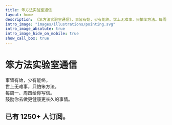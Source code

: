 ```yaml
---
title: 笨方法实验室通信
layout: home
description: 《笨方法实验室通信》，事皆有始，少有能终。世上无难事，只怕笨方法。每周一、周四给你写信，鼓励你去做成难事。
intro_image: "images/illustrations/pointing.svg"
intro_image_absolute: true
intro_image_hide_on_mobile: true
show_call_box: true
---
```


#  笨方法实验室通信

事皆有始，少有能终。<br>
世上无难事，只怕笨方法。<br>
每周一、周四给你写信。<br>
鼓励你去做更健康更长久的事情。<br>
## 已有 **1250+** 人订阅。

